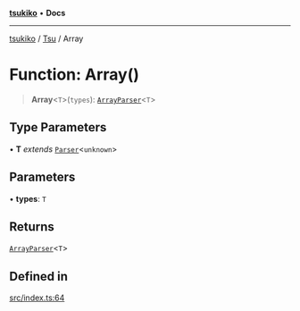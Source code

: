 [**tsukiko**](../../../README.md) • **Docs**

***

[tsukiko](../../../README.md) / [Tsu](../README.md) / Array

# Function: Array()

> **Array**\<`T`\>(`types`): [`ArrayParser`](../../../classes/ArrayParser.md)\<`T`\>

## Type Parameters

• **T** *extends* [`Parser`](../../../classes/Parser.md)\<`unknown`\>

## Parameters

• **types**: `T`

## Returns

[`ArrayParser`](../../../classes/ArrayParser.md)\<`T`\>

## Defined in

[src/index.ts:64](https://github.com/BIYUEHU/tsukiko/blob/aa7a414bb89555b3910dd9d229f505891bded4ee/src/index.ts#L64)
